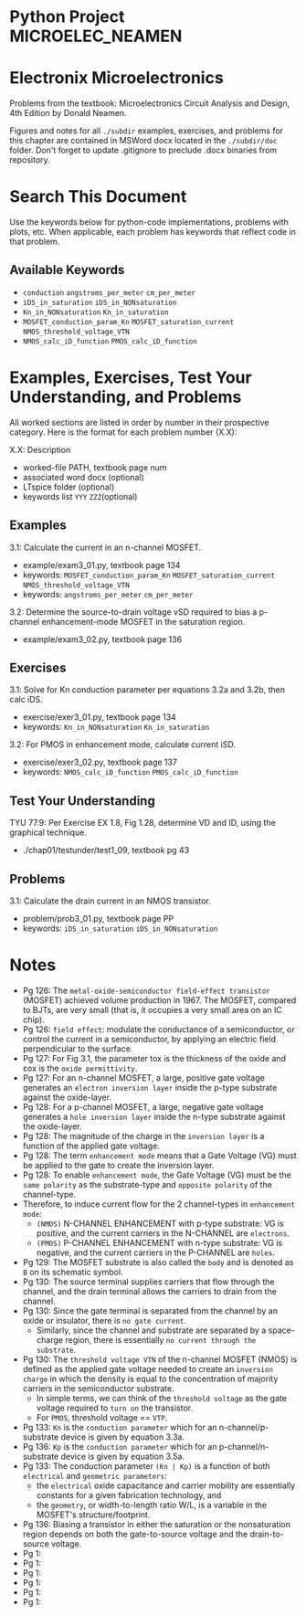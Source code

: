 # Python Project MICROELEC_NEAMEN
# Electronix Microelectronics
Problems from the textbook: Microelectronics Circuit Analysis and Design, 4th Edition by Donald Neamen.

Figures and notes for all `./subdir` examples, exercises, and problems for this
chapter are contained in MSWord docx located in the `./subdir/doc` folder.
Don't forget to update .gitignore to preclude .docx binaries from repository.

# Search This Document
Use the keywords below for python-code implementations, problems with plots, etc.
When applicable, each problem has keywords that reflect code in that problem.

## Available Keywords
* `conduction`  `angstroms_per_meter`  `cm_per_meter`
* `iDS_in_saturation`  `iDS_in_NONsaturation`
* `Kn_in_NONsaturation`  `Kn_in_saturation`
* `MOSFET_conduction_param_Kn`  `MOSFET_saturation_current`  `NMOS_threshold_voltage_VTN`
* `NMOS_calc_iD_function`  `PMOS_calc_iD_function`


# Examples, Exercises, Test Your Understanding, and Problems
All worked sections are listed in order by number in their prospective category.
Here is the format for each problem number (X.X):

X.X: Description
* worked-file PATH, textbook page num
* associated word docx (optional)
* LTspice folder (optional)
* keywords list `YYY`  `ZZZ`(optional)


## Examples
3.1: Calculate the current in an n-channel MOSFET.
* example/exam3_01.py, textbook page 134
* keywords: `MOSFET_conduction_param_Kn`  `MOSFET_saturation_current`  `NMOS_threshold_voltage_VTN`
* keywords: `angstroms_per_meter`  `cm_per_meter`

3.2: Determine the source-to-drain voltage vSD required to bias a p-channel
enhancement-mode MOSFET in the saturation region.
* example/exam3_02.py, textbook page 136


## Exercises
3.1: Solve for Kn conduction parameter per equations 3.2a and 3.2b, then calc iDS.
* exercise/exer3_01.py, textbook page 134
* keywords: `Kn_in_NONsaturation`  `Kn_in_saturation`

3.2: For PMOS in enhancement mode, calculate current iSD.
* exercise/exer3_02.py, textbook page 137
* keywords: `NMOS_calc_iD_function`  `PMOS_calc_iD_function`


## Test Your Understanding
TYU 77.9: Per Exercise EX 1.8, Fig 1.28, determine VD and ID, using the graphical technique.
* ./chap01/testunder/test1_09, textbook pg 43


## Problems
3.1: Calculate the drain current in an NMOS transistor.
* problem/prob3_01.py, textbook page PP
* keywords: `iDS_in_saturation`  `iDS_in_NONsaturation`


# Notes
* Pg 126: The `metal-oxide-semiconductor field-effect transistor` (MOSFET)
achieved volume production in 1967. The MOSFET, compared to BJTs, are very
small (that is, it occupies a very small area on an IC chip).
* Pg 126: `field effect`: modulate the conductance of a semiconductor, or control
the current in a semiconductor, by applying an electric field perpendicular to
the surface.
* Pg 127: For Fig 3.1, the parameter tox is the thickness of the oxide and
 εox is the `oxide permittivity`.
* Pg 127: For an n-channel MOSFET, a large, positive gate voltage generates
an `electron inversion layer` inside the p-type substrate against the oxide-layer.
* Pg 128: For a p-channel MOSFET, a large, negative gate voltage generates
a `hole inversion layer` inside the n-type substrate against the oxide-layer.
* Pg 128: The magnitude of the charge in the `inversion layer` is a function
of the applied gate voltage.
* Pg 128: The term `enhancement mode` means that a Gate Voltage (VG) must be
applied to the gate to create the inversion layer.
* Pg 128: To enable `enhancement mode`, the Gate Voltage (VG) must be the
`same polarity` as the substrate-type and `opposite polarity` of the channel-type.
* Therefore, to induce current flow for the 2 channel-types in `enhancement mode`:
  - `(NMOS)` N-CHANNEL ENHANCEMENT with p-type substrate: VG is positive, and
    the current carriers in the N-CHANNEL are `electrons`.
  - `(PMOS)` P-CHANNEL ENHANCEMENT with n-type substrate: VG is negative, and
    the current carriers in the P-CHANNEL are `holes`.
* Pg 129: The MOSFET substrate is also called the `body` and is denoted as `B`
on its schematic symbol.
* Pg 130: The source terminal supplies carriers that flow through the channel,
and the drain terminal allows the carriers to drain from the channel.
* Pg 130: Since the gate terminal is separated from the channel by an oxide
or insulator, there is `no gate current`.
  - Similarly, since the channel and substrate are separated by a space-charge
    region, there is essentially `no current through the substrate`.
* Pg 130: The `threshold voltage VTN` of the n-channel MOSFET (NMOS) is defined
as the applied gate voltage needed to create an `inversion charge` in which the
density is equal to the concentration of majority carriers in the semiconductor
substrate.
  - In simple terms, we can think of the `threshold voltage` as the gate voltage
required to `turn on` the transistor.
  - For `PMOS`, threshold voltage == `VTP`.
* Pg 133: `Kn` is the `conduction parameter` which for an n-channel/p-substrate
device is given by equation 3.3a.
* Pg 136: `Kp` is the `conduction parameter` which for an p-channel/n-substrate
device is given by equation 3.5a.
* Pg 133: The conduction parameter `(Kn | Kp)` is a function of both `electrical`
and `geometric parameters`:
  - the `electrical` oxide capacitance and carrier mobility are essentially
    constants for a given fabrication technology, and
  - the `geometry`, or width-to-length ratio W/L, is a variable in the MOSFET's
    structure/footprint.
* Pg 136: Biasing a transistor in either the saturation or the nonsaturation
 region depends on both the gate-to-source voltage and the drain-to-source
 voltage.
* Pg 1: 
* Pg 1: 
* Pg 1: 
* Pg 1: 
* Pg 1: 
* Pg 1: 

